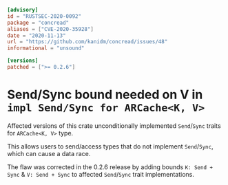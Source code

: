 ```toml
[advisory]
id = "RUSTSEC-2020-0092"
package = "concread"
aliases = ["CVE-2020-35928"]
date = "2020-11-13"
url = "https://github.com/kanidm/concread/issues/48"
informational = "unsound"

[versions]
patched = [">= 0.2.6"]
```

# Send/Sync bound needed on V in `impl Send/Sync for ARCache<K, V>`

Affected versions of this crate unconditionally implemented `Send`/`Sync` traits for `ARCache<K, V>` type.

This allows users to send/access types that do not implement `Send`/`Sync`, which can cause a data race.

The flaw was corrected in the 0.2.6 release by adding bounds `K: Send + Sync` & `V: Send + Sync` to affected `Send`/`Sync` trait implementations.
